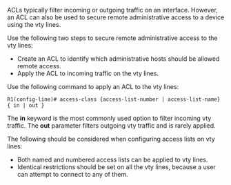 ACLs typically filter incoming or outgoing traffic on an interface. However, an ACL can also be used to secure remote administrative access to a device using the vty lines.

Use the following two steps to secure remote administrative access to the vty lines:

- Create an ACL to identify which administrative hosts should be allowed remote access.
- Apply the ACL to incoming traffic on the vty lines.

Use the following command to apply an ACL to the vty lines:

```
R1(config-line)# access-class {access-list-number | access-list-name} { in | out } 
```

The **in** keyword is the most commonly used option to filter incoming vty traffic. The **out** parameter filters outgoing vty traffic and is rarely applied.

The following should be considered when configuring access lists on vty lines:

- Both named and numbered access lists can be applied to vty lines.
- Identical restrictions should be set on all the vty lines, because a user can attempt to connect to any of them.